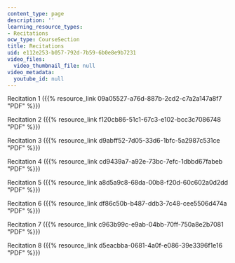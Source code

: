 ```yaml
---
content_type: page
description: ''
learning_resource_types:
- Recitations
ocw_type: CourseSection
title: Recitations
uid: e112e253-b057-792d-7b59-6b0e8e9b7231
video_files:
  video_thumbnail_file: null
video_metadata:
  youtube_id: null
---
```


Recitation 1 ({{% resource_link 09a05527-a76d-887b-2cd2-c7a2a147a8f7 "PDF" %}})

Recitation 2 ({{% resource_link f120cb86-51c1-67c3-e102-bcc3c7086748 "PDF" %}})

Recitation 3 ({{% resource_link d9abff52-7d05-33d6-1bfc-5a2987c531ce "PDF" %}})

Recitation 4 ({{% resource_link cd9439a7-a92e-73bc-7efc-1dbbd67fabeb "PDF" %}})

Recitation 5 ({{% resource_link a8d5a9c8-68da-00b8-f20d-60c602a0d2dd "PDF" %}})

Recitation 6 ({{% resource_link df86c50b-b487-ddb3-7c48-cee5506d474a "PDF" %}})

Recitation 7 ({{% resource_link c963b99c-e9ab-04bb-70ff-750a8e2b7081 "PDF" %}})

Recitation 8 ({{% resource_link d5eacbba-0681-4a0f-e086-39e3396f1e16 "PDF" %}})